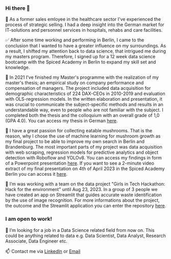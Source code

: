 ### Hi there 👋

💼 As a former sales emloyee in the healthcare sector I've experienced the process of strategic selling. I had a deep insight into the German market for IT-solutions and personnel services in hospitals, rehabs and care facilities.

✅ After some time working and performing in Berlin, I came to the conclusion that I wanted to have a greater influence on my surroundings. As a result, I shifted my attention back to data science, that intrigued me during my masters program. Therefore, I signed up for a 12 week data science bootcamp with the Spiced Academy in Berlin to expand my skill set and knowledge.

🏢 In 2021 I've finished my Master's programme with the realization of my master's thesis; an empirical study on company performance and compensation of managers. The project included data acquisition for demographic characteristics of 224 DAX-CEOs in 2010-2019 and evaluation with OLS-regression models.
In the written elaboration and presentation, it was crucial to communicate the subject-specific methods and results in an understandable way, even to people who are not familiar with the subject. I completed both the thesis and the colloquium with an overall grade of 1,0 (GPA 4.0).
You can access my thesis in German [here](https://1drv.ms/b/s!ArkbOV1h0n0ogSOFU8_qVNoAvOfx?e=RUrv0q).

🍄 I have a great passion for collecting eatable mushrooms. That is the reason, why I chose the use of machine learning for mushroom growth as my final project to be able to improve my own search in Berlin and Brandenburg. The most important parts of my project was data acquisition with web scraping, regression models for predictive analytics and object detection with Roboflow and YOLOv8. 
You can access my findings in form of a Powerpoint presentation [here](https://1drv.ms/b/s!ArkbOV1h0n0ogSS4tmV4NGhmRQTj?e=1pWRhC). If you want to see a 2-minute video extract of my final presentation on 4th of April 2023 in the Spiced Academy Berlin you can access it [here](https://www.linkedin.com/posts/helge-r%C3%B6lleke-a3474a135_datascience-deeplearning-machinelearning-activity-7051878395869065216-H04H/?utm_source=share&utm_medium=member_desktop).
 
🌳 I’m was working with a team on the data project "Girls in Tech Hackathon: Hack for the environment" until Aug 23, 2023. In a group of 3 people we have created an app on Streamlit that guides accurate waste identification by the use of image recognition. For more informations about the project, the outcome and the Streamlit application you can enter the repository [here](https://github.com/helge1991/TrashBestie).

### I am open to work!

🔭 I’m looking for a job in a Data Science related field from now on. 
This could be anything related to data e.g. Data Scientist, Data Analyst, Research Associate, Data Engineer etc.

📫 Contact me via [LinkedIn](https://www.linkedin.com/in/helge-r%C3%B6lleke-a3474a135/?locale=en_US) or [Email](helge.roelleke@gmail.com) 
